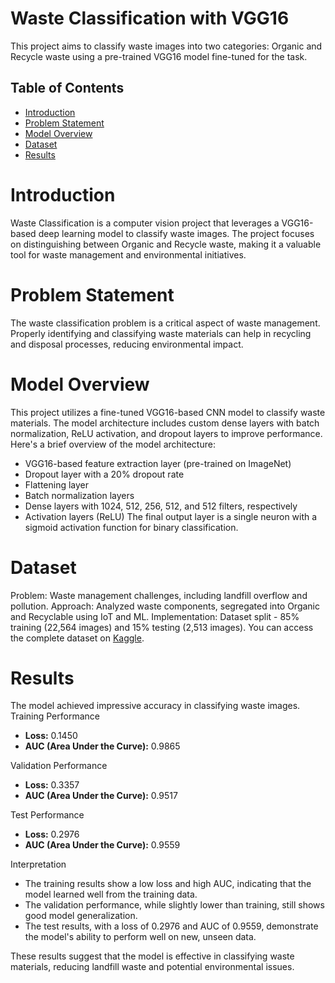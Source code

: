 # Waste Classification with VGG16

This project aims to classify waste images into two categories: Organic and Recycle waste using a pre-trained VGG16 model fine-tuned for the task.

## Table of Contents
- [Introduction](#introduction)
- [Problem Statement](#ProblemStatement)
- [Model Overview](#ModelOverview)
- [Dataset](#Dataset)
- [Results](#Results)

# Introduction

Waste Classification is a computer vision project that leverages a VGG16-based deep learning model to classify waste images. The project focuses on distinguishing between Organic and Recycle waste, making it a valuable tool for waste management and environmental initiatives.

# Problem Statement

The waste classification problem is a critical aspect of waste management. Properly identifying and classifying waste materials can help in recycling and disposal processes, reducing environmental impact.

# Model Overview

This project utilizes a fine-tuned VGG16-based CNN model to classify waste materials. The model architecture includes custom dense layers with batch normalization, ReLU activation, and dropout layers to improve performance. Here's a brief overview of the model architecture:

- VGG16-based feature extraction layer (pre-trained on ImageNet)
- Dropout layer with a 20% dropout rate
- Flattening layer
- Batch normalization layers
- Dense layers with 1024, 512, 256, 512, and 512 filters, respectively
- Activation layers (ReLU)
The final output layer is a single neuron with a sigmoid activation function for binary classification.

# Dataset
Problem: Waste management challenges, including landfill overflow and pollution.
Approach: Analyzed waste components, segregated into Organic and Recyclable using IoT and ML.
Implementation: Dataset split - 85% training (22,564 images) and 15% testing (2,513 images).
You can access the complete dataset on <a href="https://www.kaggle.com/datasets/techsash/waste-classification-data" target="blank">Kaggle</a>.


# Results
The model achieved impressive accuracy in classifying waste images. 
 Training Performance
- **Loss:** 0.1450
- **AUC (Area Under the Curve):** 0.9865

 Validation Performance
- **Loss:** 0.3357
- **AUC (Area Under the Curve):** 0.9517

Test Performance
- **Loss:** 0.2976
- **AUC (Area Under the Curve):** 0.9559

Interpretation
- The training results show a low loss and high AUC, indicating that the model learned well from the training data.
- The validation performance, while slightly lower than training, still shows good model generalization.
- The test results, with a loss of 0.2976 and AUC of 0.9559, demonstrate the model's ability to perform well on new, unseen data.

These results suggest that the model is effective in classifying waste materials, reducing landfill waste and potential environmental issues.






